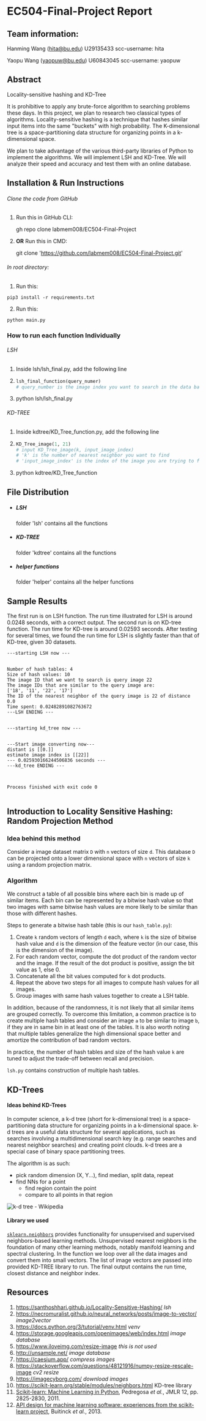 # EC504-Final-Project Report



## Team information:
Hanming Wang (hita@bu.edu) U29135433 scc-username: hita

Yaopu Wang (yaopuw@bu.edu) U60843045 scc-username: yaopuw



## Abstract
Locality-sensitive hashing and KD-Tree

It is prohibitive to apply any brute-force algorithm to searching problems these days. In this project, we plan to research two classical types of algorithms. Locality-sensitive hashing is a technique that hashes similar input items into the same "buckets" with high probability. The K-dimensional tree is a space-partitioning data structure for organizing points in a k-dimensional space.

We plan to take advantage of the various third-party libraries of Python to implement the algorithms. We will implement LSH and KD-Tree. We will analyze their speed and accuracy and test them with an online database.



## Installation & Run Instructions

###### Clone the code from GitHub

1. Run this in GitHub CLI:

   gh repo clone labmem008/EC504-Final-Project

2. **OR** Run this in CMD:

   git clone 'https://github.com/labmem008/EC504-Final-Project.git'

###### In root directory:

1. Run this:

`pip3 install -r requirements.txt`

2. Run this:

`python main.py`

   

### How to run each function Individually

###### LSH

1. Inside lsh/lsh_final.py, add the following line

2. ```python
   lsh_final_function(query_numer)
   # query_number is the image index you want to search in the data base
   ```

3. python lsh/lsh_final.py

###### KD-TREE

1. Inside kdtree/KD_Tree_function.py, add the following line

2. ```python
   KD_Tree_image(1, 21)
   # input KD_Tree_image(k, input_image_index)
   # 'k' is the number of nearest neighbor you want to find
   # 'input_image_index' is the index of the image you are trying to find match/matches for
   ```

3. python kdtree/KD_Tree_function



## File Distribution

- ##### LSH

  folder 'lsh' contains all the functions

- ##### KD-TREE

  folder 'kdtree' contains all the functions

- ##### helper functions

  folder 'helper' contains all the helper functions



## Sample Results

The first run is on LSH function. The run time illustrated for LSH is around 0.0248 seconds, with a correct output. The second run is on KD-tree function. The run time for KD-tree is around 0.02593 seconds. After testing for several times, we found the run time for LSH is slightly faster than that of KD-tree, given 30 datasets.

```command
---starting LSH now ---


Number of hash tables: 4
Size of hash values: 10
The image ID that we want to search is query image 22
The image IDs that are similar to the query image are:
['18', '11', '22', '17']
The ID of the nearest neighbor of the query image is 22 of distance 0.0
Time spent: 0.02482891082763672
---LSH ENDING ---


---starting kd_tree now ---


---Start image converting now---
distant is [[0.]]
estimate image index is [[22]]
--- 0.025930166244506836 seconds ---
---kd_tree ENDING ---



Process finished with exit code 0


```



## Introduction to Locality Sensitive Hashing: Random Projection Method
### Idea behind this method

Consider a image dataset matrix `D` with `n` vectors of size `d`. This database `D` can be projected onto a lower dimensional space with `n` vectors of size `k` using a random projection matrix.
### Algorithm
We construct a table of all possible bins where each bin is made up of similar items. Each bin can be represented by a bitwise hash value so that two images with same bitwise hash values are more likely to be similar than those with different hashes.

Steps to generate a bitwise hash table (this is our `hash_table.py`):

1. Create `k` random vectors of length `d` each, where `k` is the size of bitwise hash value and `d` is the dimension of the feature vector (in our case, this is the dimension of the image).
2. For each random vector, compute the dot product of the random vector and the image. If the result of the dot product is positive, assign the bit value as 1, else 0.
3. Concatenate all the bit values computed for `k` dot products.
4. Repeat the above two steps for all images to compute hash values for all images.
5. Group images with same hash values together to create a LSH table.


In addition, because of the randomness, it is not likely that all similar items are grouped correctly. To overcome this limitation, a common practice is to create multiple hash tables and consider an image `a` to be similar to image `b`, if they are in same bin in at least one of the tables. It is also worth noting that multiple tables generalize the high dimensional space better and amortize the contribution of bad random vectors.

In practice, the number of hash tables and size of the hash value `k` are tuned to adjust the trade-off between recall and precision.

`lsh.py` contains construction of multiple hash tables.





## KD-Trees

#### Ideas behind KD-Trees

In computer science, a k-d tree (short for k-dimensional tree) is a space-partitioning data structure for organizing points in a k-dimensional space. k-d trees are a useful data structure for several applications, such as searches involving a multidimensional search key (e.g. range searches and nearest neighbor searches) and creating point clouds. k-d trees are a special case of binary space partitioning trees.

The algorithm is as such:

- pick random dimension (X, Y...), find median, split data, repeat
- find NNs for a point
  - find region contain the point
  - compare to all points in that region





![k-d tree - Wikipedia](https://upload.wikimedia.org/wikipedia/commons/thumb/2/25/Tree_0001.svg/370px-Tree_0001.svg.png)

#### Library we used

[`sklearn.neighbors`](https://scikit-learn.org/stable/modules/classes.html#module-sklearn.neighbors) provides functionality for unsupervised and supervised neighbors-based learning methods. Unsupervised nearest neighbors is the foundation of many other learning methods, notably manifold learning and spectral clustering. In the function we loop over all the data images and convert them into small vectors. The list of image vectors are passed into provided KD-TREE library to run. The final output contains the run time, closest distance and neighbor index. 



## Resources
1. https://santhoshhari.github.io/Locality-Sensitive-Hashing/ *lsh*
2. https://necromuralist.github.io/neural_networks/posts/image-to-vector/ *image2vector*
3. https://docs.python.org/3/tutorial/venv.html *venv*
4. https://storage.googleapis.com/openimages/web/index.html *image database*
5. https://www.iloveimg.com/resize-image *this is not used*
6. http://unsample.net/ *image database*
7. https://caesium.app/ *compress images*
8. https://stackoverflow.com/questions/48121916/numpy-resize-rescale-image *cv2 resize*
9. https://imagecyborg.com/ *download images*
10. https://scikit-learn.org/stable/modules/neighbors.html KD-tree library
11. [Scikit-learn: Machine Learning in Python](http://jmlr.csail.mit.edu/papers/v12/pedregosa11a.html), Pedregosa *et al.*, JMLR 12, pp. 2825-2830, 2011.
12. [API design for machine learning software: experiences from the scikit-learn project](https://arxiv.org/abs/1309.0238), Buitinck *et al.*, 2013.

